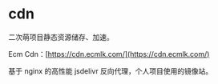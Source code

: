 # cdn
二次萌项目静态资源储存、加速。

Ecm Cdn：[https://cdn.ecmlk.com/](https://cdn.ecmlk.com/)

基于 nginx 的高性能 jsdelivr 反向代理，个人项目使用的镜像站。
